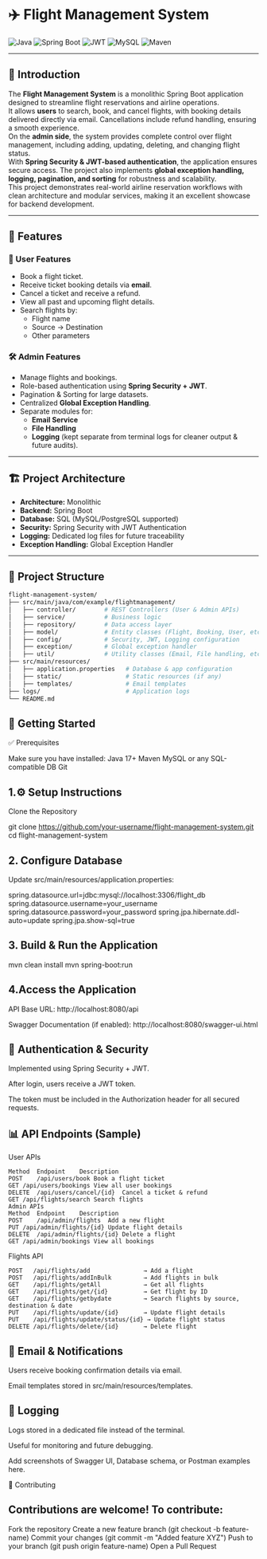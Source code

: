 # ✈️ Flight Management System

![Java](https://img.shields.io/badge/Java-17-orange?logo=java)
![Spring Boot](https://img.shields.io/badge/Spring%20Boot-3.0-brightgreen?logo=springboot)
![JWT](https://img.shields.io/badge/JWT-Security-blueviolet?logo=jsonwebtokens)
![MySQL](https://img.shields.io/badge/MySQL-Database-blue?logo=mysql)
![Maven](https://img.shields.io/badge/Maven-Build-red?logo=apachemaven)

---

## 📖 Introduction
The **Flight Management System** is a monolithic Spring Boot application designed to streamline flight reservations and airline operations.  
It allows **users** to search, book, and cancel flights, with booking details delivered directly via email. Cancellations include refund handling, ensuring a smooth experience.  
On the **admin side**, the system provides complete control over flight management, including adding, updating, deleting, and changing flight status.  
With **Spring Security & JWT-based authentication**, the application ensures secure access. The project also implements **global exception handling, logging, pagination, and sorting** for robustness and scalability.  
This project demonstrates real-world airline reservation workflows with clean architecture and modular services, making it an excellent showcase for backend development. 

---

## 📌 Features  

### 👤 User Features  
- Book a flight ticket.  
- Receive ticket booking details via **email**.  
- Cancel a ticket and receive a refund.  
- View all past and upcoming flight details.  
- Search flights by:
  - Flight name  
  - Source → Destination  
  - Other parameters  

### 🛠️ Admin Features  
- Manage flights and bookings.  
- Role-based authentication using **Spring Security + JWT**.  
- Pagination & Sorting for large datasets.  
- Centralized **Global Exception Handling**.  
- Separate modules for:  
  - **Email Service**  
  - **File Handling**  
  - **Logging** (kept separate from terminal logs for cleaner output & future audits).  

---

## 🏗️ Project Architecture  
- **Architecture:** Monolithic  
- **Backend:** Spring Boot  
- **Database:** SQL (MySQL/PostgreSQL supported)  
- **Security:** Spring Security with JWT Authentication  
- **Logging:** Dedicated log files for future traceability  
- **Exception Handling:** Global Exception Handler  

---

## 📂 Project Structure  

```bash
flight-management-system/
├── src/main/java/com/example/flightmanagement/
│   ├── controller/        # REST Controllers (User & Admin APIs)
│   ├── service/           # Business logic
│   ├── repository/        # Data access layer
│   ├── model/             # Entity classes (Flight, Booking, User, etc.)
│   ├── config/            # Security, JWT, Logging configuration
│   ├── exception/         # Global exception handler
│   ├── util/              # Utility classes (Email, File handling, etc.)
├── src/main/resources/
│   ├── application.properties   # Database & app configuration
│   ├── static/                  # Static resources (if any)
│   ├── templates/               # Email templates
├── logs/                        # Application logs
└── README.md

```

## 🚀 Getting Started
✅ Prerequisites

Make sure you have installed:
Java 17+
Maven
MySQL
 or any SQL-compatible DB
Git

## 1.⚙️ Setup Instructions

Clone the Repository

git clone https://github.com/your-username/flight-management-system.git
cd flight-management-system


## 2. Configure Database
Update src/main/resources/application.properties:

spring.datasource.url=jdbc:mysql://localhost:3306/flight_db
spring.datasource.username=your_username
spring.datasource.password=your_password
spring.jpa.hibernate.ddl-auto=update
spring.jpa.show-sql=true


## 3. Build & Run the Application

mvn clean install
mvn spring-boot:run


## 4.Access the Application

API Base URL: http://localhost:8080/api

Swagger Documentation (if enabled): http://localhost:8080/swagger-ui.html

## 🔐 Authentication & Security

Implemented using Spring Security + JWT.

After login, users receive a JWT token.

The token must be included in the Authorization header for all secured requests.

## 📊 API Endpoints (Sample)
User APIs
```
Method	Endpoint	Description
POST	/api/users/book	Book a flight ticket
GET	/api/users/bookings	View all user bookings
DELETE	/api/users/cancel/{id}	Cancel a ticket & refund
GET	/api/flights/search	Search flights
Admin APIs
Method	Endpoint	Description
POST	/api/admin/flights	Add a new flight
PUT	/api/admin/flights/{id}	Update flight details
DELETE	/api/admin/flights/{id}	Delete a flight
GET	/api/admin/bookings	View all bookings

```

Flights API
```
POST   /api/flights/add               → Add a flight
POST   /api/flights/addInBulk         → Add flights in bulk
GET    /api/flights/getAll            → Get all flights
GET    /api/flights/get/{id}          → Get flight by ID
GET    /api/flights/getbydate         → Search flights by source, destination & date
PUT    /api/flights/update/{id}       → Update flight details
PUT    /api/flights/update/status/{id} → Update flight status
DELETE /api/flights/delete/{id}       → Delete flight
```
## 📧 Email & Notifications

Users receive booking confirmation details via email.

Email templates stored in src/main/resources/templates.

## 📝 Logging

Logs stored in a dedicated file instead of the terminal.

Useful for monitoring and future debugging.

Add screenshots of Swagger UI, Database schema, or Postman examples here.

🤝 Contributing

## Contributions are welcome! To contribute:
Fork the repository
Create a new feature branch (git checkout -b feature-name)
Commit your changes (git commit -m "Added feature XYZ")
Push to your branch (git push origin feature-name)
Open a Pull Request